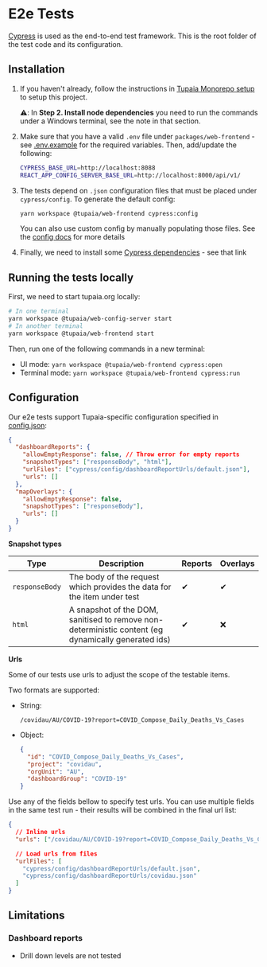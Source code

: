 # E2e Tests

[Cypress](https://www.cypress.io/) is used as the end-to-end test framework. This is the root folder of the test code and its configuration.

## Installation

1. If you haven't already, follow the instructions in [Tupaia Monorepo setup](https://docs.beyondessential.com.au/books/software-development/page/tupaia-monorepo-setup) to setup this project.

   ⚠️: In **Step 2. Install node dependencies** you need to run the commands under a Windows terminal, see the note in that section.

2. Make sure that you have a valid `.env` file under `packages/web-frontend` - see [.env.example](../.env.example) for the required variables. Then, add/update the following:

   ```bash
   CYPRESS_BASE_URL=http://localhost:8088
   REACT_APP_CONFIG_SERVER_BASE_URL=http://localhost:8000/api/v1/
   ```

3. The tests depend on `.json` configuration files that must be placed under `cypress/config`. To generate the default config:

   ```bash
   yarn workspace @tupaia/web-frontend cypress:config
   ```

   You can also use custom config by manually populating those files. See the [config docs](config/README.md) for more details

4. Finally, we need to install some [Cypress dependencies](https://docs.cypress.io/guides/getting-started/installing-cypress#Linux) - see that link

## Running the tests locally

First, we need to start tupaia.org locally:

```bash
# In one terminal
yarn workspace @tupaia/web-config-server start
# In another terminal
yarn workspace @tupaia/web-frontend start
```

Then, run one of the following commands in a new terminal:

- UI mode: `yarn workspace @tupaia/web-frontend cypress:open`
- Terminal mode: `yarn workspace @tupaia/web-frontend cypress:run`

## Configuration

Our e2e tests support Tupaia-specific configuration specified in [config.json](../config.json):

```json
{
  "dashboardReports": {
    "allowEmptyResponse": false, // Throw error for empty reports
    "snapshotTypes": ["responseBody", "html"],
    "urlFiles": ["cypress/config/dashboardReportUrls/default.json"],
    "urls": []
  },
  "mapOverlays": {
    "allowEmptyResponse": false,
    "snapshotTypes": ["responseBody"],
    "urls": []
  }
}
```

**Snapshot types**

| Type           | Description                                                                                         | Reports | Overlays |
| -------------- | --------------------------------------------------------------------------------------------------- | ------- | -------- |
| `responseBody` | The body of the request which provides the data for the item under test                             | ✔       | ✔        |
| `html`         | A snapshot of the DOM, sanitised to remove non-deterministic content (eg dynamically generated ids) | ✔       | ❌       |

**Urls**

Some of our tests use urls to adjust the scope of the testable items.

Two formats are supported:

- String:

  `/covidau/AU/COVID-19?report=COVID_Compose_Daily_Deaths_Vs_Cases`

- Object:

  ```json
  {
    "id": "COVID_Compose_Daily_Deaths_Vs_Cases",
    "project": "covidau",
    "orgUnit": "AU",
    "dashboardGroup": "COVID-19"
  }
  ```

Use any of the fields bellow to specify test urls. You can use multiple fields in the same test run - their results will be combined in the final url list:

```json
{
  // Inline urls
  "urls": ["/covidau/AU/COVID-19?report=COVID_Compose_Daily_Deaths_Vs_Cases"],

  // Load urls from files
  "urlFiles": [
    "cypress/config/dashboardReportUrls/default.json",
    "cypress/config/dashboardReportUrls/covidau.json"
  ]
}
```

## Limitations

### Dashboard reports

- Drill down levels are not tested
